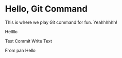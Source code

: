 # Hello, Git Command

This is where we play Git command for fun. Yeahhhhhh!

Hellllo

Test Commit
Write Text

From pan
Hello
